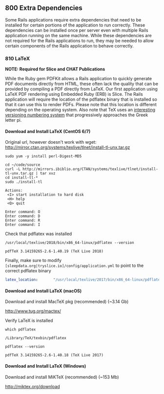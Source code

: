 ## 800 Extra Dependencies

Some Rails applications require extra dependencies that need to be installed for certain portions of the application to run correctly. These dependencies can be installed once per server even with multiple Rails application running on the same machine. While these dependencies are not required for the Rails applications to run, they may be needed to allow certain components of the Rails application to behave correctly.

### 810 LaTeX

**NOTE: Required for Slice and CHAT Publications**

While the Ruby gem PDFKit allows a Rails application to quickly generate PDF documents directly from HTML, these often lack the quality that can be provided by compiling a PDF directly from LaTeX. Our first application using LaTeX PDF rendering using Embedded Ruby (ERB) is Slice. The Rails application will require the location of the pdflatex binary that is installed so that it can use this to render PDFs. Please note that this location is different depending on the operating system. Also note that TeX uses an [interesting versioning numbering system](http://en.wikipedia.org/wiki/Software_versioning#TeX) that progressively approaches the Greek letter pi.

#### Download and Install LaTeX (CentOS 6/7)

Original url, however doesn't work with wget: http://mirror.ctan.org/systems/texlive/tlnet/install-tl-unx.tar.gz

```
sudo yum -y install perl-Digest-MD5

cd ~/code/source
curl -L http://mirrors.ibiblio.org/CTAN/systems/texlive/tlnet/install-tl-unx.tar.gz | tar xvz
cd install-tl-*
sudo ./install-tl

Actions:
 <I> start installation to hard disk
 <H> help
 <Q> quit

Enter command: O
Enter command: D
Enter command: R
Enter command: I
```

Check that pdflatex was installed

```
/usr/local/texlive/2018/bin/x86_64-linux/pdflatex --version
```

```console
pdfTeX 3.14159265-2.6-1.40.19 (TeX Live 2018)
```

Finally, make sure to modify `[sleepdata.org|tryslice.io]/config/application.yml` to point to the correct pdflatex binary

```yml
latex_location:       "/usr/local/texlive/2017/bin/x86_64-linux/pdflatex"
```

#### Download and Install LaTeX (macOS)

Download and install MacTeX pkg (recommended)  (~3.14 Gb)

  http://www.tug.org/mactex/

Verify LaTeX is installed

```
which pdflatex
```

```console
/Library/TeX/texbin/pdflatex
```

```
pdflatex --version
```

```console
pdfTeX 3.14159265-2.6-1.40.18 (TeX Live 2017)
```

#### Download and Install LaTeX (Windows)

Download and install MiKTeX (recommended) (~153 Mb)

  http://miktex.org/download
